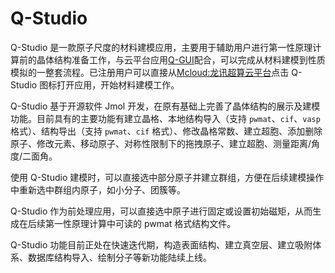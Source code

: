 # Q-Studio

Q-Studio 是一款原子尺度的材料建模应用，主要用于辅助用户进行第一性原理计算前的晶体结构准备工作，与云平台应用[Q-GUI](http://www.pwmat.com/pwm-gui-introduce)配合，可以完成从材料建模到性质模拟的一整套流程。已注册用户可以直接从[Mcloud:龙讯超算云平台](https://mcloud.lonxun.com/)点击 Q-Studio 图标打开应用，开始材料建模工作。

Q-Studio 基于开源软件 Jmol 开发，在原有基础上完善了晶体结构的展示及建模功能。目前具有的主要功能有建立晶格、本地结构导入（支持 `pwmat`、`cif`、`vasp` 格式）、结构导出（支持 `pwmat`、`cif` 格式）、修改晶格常数、建立超胞、添加删除原子、修改元素、移动原子、对称性限制下的拖拽原子、建立超胞、测量距离/角度/二面角。

使用 Q-Studio 建模时，可以直接选中部分原子并建立群组，方便在后续建模操作中重新选中群组内原子，如小分子、团簇等。

Q-Studio 作为前处理应用，可以直接选中原子进行固定或设置初始磁矩，从而生成在后续第一性原理计算中可读的 pwmat 格式结构文件。

Q-Studio 功能目前正处在快速迭代期，构造表面结构、建立真空层、建立吸附体系、数据库结构导入、绘制分子等新功能陆续上线。